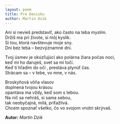 ```yaml
---
layout: poem
title: Pre Denisku
author: Martin Dzik
---
```


Ani si nevieš predstaviť, ako často na teba myslím.  
Držíš ma pri živote, si môj kyslík.  
Si tou, ktorá navštevuje moje sny.  
Dni bez teba – bezvýznamné dni.

Tvoj úsmev je okúzľujúci ako polárna žiara počas noci,  
keď mi ho daruješ, svet sa mi točí.  
Keď ti hľadím do očí , prestáva plynúť čas.  
Strácam sa – v tebe, vo mne, v nás.

Broskyňová vôňa vlasov  
doplnená tvojou krásou  
opantáva ma vždy, keď som s tebou.  
Na nič sa nehráš, si sama sebou,  
tak neobyčajná, milá, príťažlivá.  
Chcem spoznať všetko, čo vo svojom vnútri skrývaš. 

**Autor:** *Martin Dzik*  
